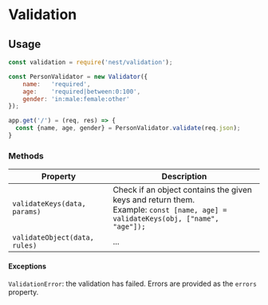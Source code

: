 # Validation

## Usage

```js
const validation = require('nest/validation');

const PersonValidator = new Validator({
	name:   'required',
	age:    'required|between:0:100',
	gender: 'in:male:female:other'
});

app.get('/') = (req, res) => {
  const {name, age, gender} = PersonValidator.validate(req.json);
}
```

### Methods

| Property                      | Description                                                  |
| ----------------------------- | ------------------------------------------------------------ |
| `validateKeys(data, params)`  | Check if an object contains the given keys and return them.<br />Example: `const [name, age] = validateKeys(obj, ["name", "age"]);` |
| `validateObject(data, rules)` | ...                                                          |

#### Exceptions

`ValidationError`: the validation has failed. Errors are provided as the `errors` property.